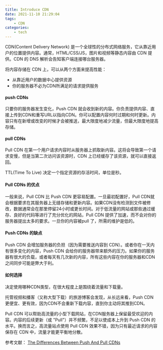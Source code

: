 ```yaml
---
title: Introduce CDN
date: 2021-11-10 21:29:04
tags: 
    - CDN
categories: 
    - tech
---
```


CDN(Content Delivery Network) 是一个全球性的分布式网络服务，它从靠近用户的位置提供内容。通常，HTML/CSS/JS，图片和视频等静态内容由 CDN 提供。CDN 的 DNS 解析会告知客户端连接哪台服务器。

将内容存储在 CDN 上，可以从两个方面来提高性能：
+ 从靠近用户的数据中心提供资源
+ 你的服务器不必为CDN所满足的请求提供服务

<!--more-->

#### push CDNs
只要你的服务器发生变化，Push CDN 就会收到新的内容。你负责提供内容、直接上传到CDN和重写URL以指向CDN。你可以配置内容何时过期和何时更新。内容只有在新增或改变的时候才会被推送，最大限度地减少流量，但最大限度地提高存储。

#### pull CDNs
Pull CDN 在第一个用户请求内容时从服务器上抓取新内容。这将会导致第一个请求变慢，但是当第二次访问该资源时，CDN 上已经缓存了该资源，就可以直接返回。

TTL(Time To Live) 决定一个指定资源的存活时间，单位是秒。

#### Pull CDNs 的优点
一般来说，Pull CDN 比 Push CDN 更容易配置。一旦最初配置好，Pull CDN就会根据要求在其服务器上无缝存储和更新内容。如果CDN没有检测到文件被修改，数据通常会在那里停留24小时或更长时间。对于低流量的网站或那些通过缓存、良好的代码等进行了充分优化的网站，Pull CDN 提供了加速，而不会对你的服务器提出太多的要求。一旦你的内容被pull 了，所需的维护是低的。

#### Push CDNs 的缺点
Push CDN 会增加服务器的负担（因为需要推送内容到 CDN）。或者你在一天内有很多变化的内容，Push CDN 会给你的服务器带来额外的压力。如果你的服务器有很大的负载，或者每天有几次新的内容，所有这些内容在你的服务器和CDN之间同步可能是弊大于利。

#### 如何选择
决定使用哪种CDN类型，在很大程度上是围绕着流量和下载量。

托管视频和播客（又称大型下载）的旅游博客会发现，从长远来看，Push CDN 更便宜、更有效，因为CDN不会重新下载内容，直到你主动将其推到CDN。

Pull CDN 可以帮助高流量的小型下载网站，在CDN服务器上保留最受欢迎的内容。内容的后续更新（或 "Pull"）并不频繁，不足以使成本上升到 Push CDN 的水平。换而言之，高流量站点使用 Pull CDN 效果不错，因为只有最近请求的内容保存在 CDN 中，流量才能更平衡地分散。

参考文献：
[The Differences Between Push And Pull CDNs](http://www.travelblogadvice.com/technical/the-differences-between-push-and-pull-cdns/)
